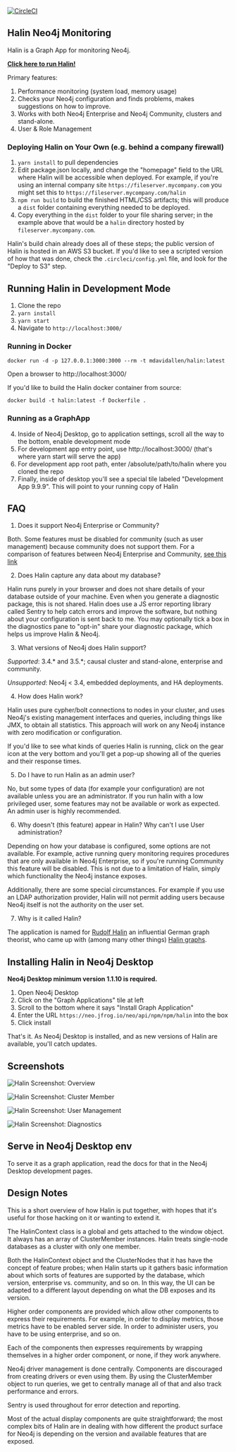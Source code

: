 [![CircleCI](https://circleci.com/gh/moxious/halin.svg?style=svg)](https://circleci.com/gh/moxious/halin)

## Halin Neo4j Monitoring

Halin is a Graph App for monitoring Neo4j. 

**[Click here to run Halin!](https://halin.graphapp.io/)**

Primary features:
1. Performance monitoring (system load, memory usage)
2. Checks your Neo4j configuration and finds problems, makes suggestions on how to improve.
3. Works with both Neo4j Enterprise and Neo4j Community, clusters and stand-alone.
4. User & Role Management

### Deploying Halin on Your Own (e.g. behind a company firewall)

1. `yarn install` to pull dependencies
2. Edit package.json locally, and change the "homepage" field to the URL where Halin
will be accessible when deployed.  For example, if you're using an internal company
site `https://fileserver.mycompany.com` you might set this to 
`https://fileserver.mycompany.com/halin`
3. `npm run build` to build the finished HTML/CSS artifacts; this will produce a `dist`
folder containing everything needed to be deployed.
4. Copy everything in the `dist` folder to your file sharing server; in the example above
that would be a `halin` directory hosted by `fileserver.mycompany.com`.

Halin's build chain already does all of these steps; the public version of Halin is hosted
in an AWS S3 bucket.  If you'd like to see a scripted version of how that was done, 
check the `.circleci/config.yml` file, and look for the "Deploy to S3" step.

## Running Halin in Development Mode

1. Clone the repo
2. `yarn install`
3. `yarn start`
4. Navigate to `http://localhost:3000/`

### Running in Docker

```
docker run -d -p 127.0.0.1:3000:3000 --rm -t mdavidallen/halin:latest 
```

Open a browser to http://localhost:3000/

If you'd like to build the Halin docker container from source:

```
docker build -t halin:latest -f Dockerfile .
```

### Running as a GraphApp

4. Inside of Neo4j Desktop, go to application settings, scroll all the way to the bottom, enable development mode
5. For development app entry point, use http://localhost:3000/ (that's where yarn start will serve the app)
6. For development app root path, enter /absolute/path/to/halin where you cloned the repo
7. Finally, inside of desktop you'll see a special tile labeled "Development App 9.9.9".  This will
point to your running copy of Halin

## FAQ

1. Does it support Neo4j Enterprise or Community?

Both.  Some features must be disabled for community (such as user management) because community does not support them.  For a comparison of features between Neo4j Enterprise and Community, [see this link](https://neo4j.com/subscriptions/#editions)

2. Does Halin capture any data about my database?

Halin runs purely in your browser and does not share details of your database outside of
your machine.  Even when you generate a diagnostic package, this is not shared.  Halin 
does use a JS error reporting library called Sentry to help catch errors and improve the
software, but nothing about your configuration is sent back to me.  You may optionally
tick a box in the diagnostics pane to "opt-in" share your diagnostic package, which helps
us improve Halin & Neo4j.

3. What versions of Neo4j does Halin support?

*Supported*:  3.4.* and 3.5.*; causal cluster and stand-alone, enterprise and community.

*Unsupported*: Neo4j < 3.4, embedded deployments, and HA deployments.

4. How does Halin work?

Halin uses pure cypher/bolt connections to nodes in your cluster, and uses Neo4j's existing
management interfaces and queries, including things like JMX, to obtain all statistics.  This approach will work on any Neo4j instance with zero modification or configuration.

If you'd like to see what kinds of queries Halin is running, click on the gear icon at
the very bottom and you'll get a pop-up showing all of the queries and their response
times.

5. Do I have to run Halin as an admin user?

No, but some types of data (for example your configuration) are not available unless you
are an administrator.  If you run halin with a low privileged user, some features may not
be available or work as expected.  An admin user is highly recommended.

6. Why doesn't (this feature) appear in Halin?  Why can't I use User administration?

Depending on how your database is configured, some options are not available.  For example,
active running query monitoring requires procedures that are only available in Neo4j
Enterprise, so if you're running Community this feature will be disabled.  This is not
due to a limitation of Halin, simply which functionality the Neo4j instance exposes.

Additionally, there are some special circumstances. For example if you use an LDAP
authorization provider, Halin will not permit adding users because Neo4j itself is not
the authority on the user set.

7. Why is it called Halin?

The application is named for [Rudolf Halin](https://en.wikipedia.org/wiki/Rudolf_Halin) an
influential German graph theorist, who came up with (among many other things) [Halin graphs](https://en.wikipedia.org/wiki/Halin_graph).

## Installing Halin in Neo4j Desktop

**Neo4j Desktop minimum version 1.1.10 is required.**

1. Open Neo4j Desktop
2. Click on the "Graph Applications" tile at left
3. Scroll to the bottom where it says "Install Graph Application"
4. Enter the URL `https://neo.jfrog.io/neo/api/npm/npm/halin` into the box
5. Click install

That's it.  As Neo4j Desktop is installed, and as new versions of Halin are available,
you'll catch updates.

## Screenshots

![Halin Screenshot: Overview](img/screenshots/halin-overview.png "Halin Screenshot")

![Halin Screenshot: Cluster Member](img/screenshots/halin-member.png "Halin Screenshot")

![Halin Screenshot: User Management](img/screenshots/halin-user-management.png "Halin Screenshot")

![Halin Screenshot: Diagnostics](img/screenshots/halin-diagnostics.png "Halin Screenshot")

## Serve in Neo4j Desktop env
To serve it as a graph application, read the docs for that in the Neo4j Desktop development pages.

## Design Notes

This is a short overview of how Halin is put together, with hopes that it's useful for those
hacking on it or wanting to extend it.

The HalinContext class is a global and gets attached to the window object.  It always has an
array of ClusterMember instances.  Halin treats single-node databases as a cluster with only one
member.

Both the HalinContext object and the ClusterNodes that it has have the concept of feature
probes; when Halin starts up it gathers basic information about which sorts of features are supported by the database, which version, enterprise vs. community, and so on.  In this way,
the UI can be adapted to a different layout depending on what the DB exposes and its version.

Higher order components are provided which allow other components to express their
requirements.  For example, in order to display metrics, those metrics have to be enabled server side.  In order to administer users, you have to be using enterprise, and so on.

Each of the components then expresses requirements by wrapping themselves in a higher order 
component, or none, if they work anywhere.

Neo4j driver management is done centrally.  Components are discouraged from creating drivers
or even using them. By using the ClusterMember object to run queries, we get to centrally manage
all of that and also track performance and errors.

Sentry is used throughout for error detection and reporting.

Most of the actual display components are quite straightforward; the most complex bits of Halin
are in dealing with how different the product surface for Neo4j is depending on the version
and available features that are exposed.

